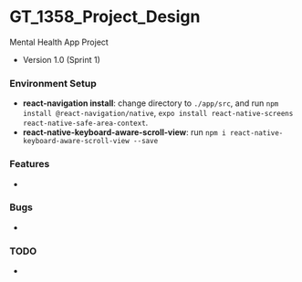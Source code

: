 # GT_1358_Project_Design

Mental Health App Project

- Version 1.0 (Sprint 1)

 ### Environment Setup

- **react-navigation install**: change directory to ```./app/src```, and run ```npm install @react-navigation/native```, ```expo install react-native-screens react-native-safe-area-context```.
- **react-native-keyboard-aware-scroll-view**: run ```npm i react-native-keyboard-aware-scroll-view --save```


### Features
- 


### Bugs
- 

### TODO
- 
